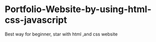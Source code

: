 # Portfolio-Website-by-using-html-css-javascript
Best way for beginner, star with html ,and css website 
